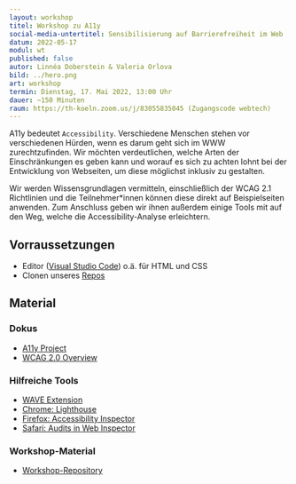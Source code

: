 ```yaml
---
layout: workshop
titel: Workshop zu A11y
social-media-untertitel: Sensibilisierung auf Barrierefreiheit im Web
datum: 2022-05-17
modul: wt
published: false
autor: Linnéa Doberstein & Valeria Orlova
bild: ../hero.png
art: workshop
termin: Dienstag, 17. Mai 2022, 13:00 Uhr
dauer: ~150 Minuten
raum: https://th-koeln.zoom.us/j/83055835045 (Zugangscode webtech) 
---
```


A11y bedeutet ``Accessibility``. Verschiedene Menschen stehen vor verschiedenen Hürden, wenn es darum geht sich im WWW zurechtzufinden.
Wir möchten verdeutlichen, welche Arten der Einschränkungen es geben kann und worauf es sich zu achten lohnt bei der Entwicklung von Webseiten, um diese möglichst inklusiv zu gestalten.

Wir werden Wissensgrundlagen vermitteln, einschließlich der WCAG 2.1 Richtlinien und die Teilnehmer*innen können diese direkt auf Beispielseiten anwenden.
Zum Anschluss geben wir ihnen außerdem einige Tools mit auf den Weg, welche die Accessibility-Analyse erleichtern.

## Vorraussetzungen

- Editor ([Visual Studio Code](https://code.visualstudio.com/)) o.ä. für HTML und CSS
- Clonen unseres [Repos](https://github.com/Moosgloeckchen/wt-workshop-a11y)

## Material

### Dokus

- [A11y Project](https://www.a11yproject.com/)
- [WCAG 2.0 Overview](https://www.w3.org/WAI/standards-guidelines/wcag/)

### Hilfreiche Tools

- [WAVE Extension](https://www.w3.org/WAI/standards-guidelines/wcag/)
- [Chrome: Lighthouse](https://developers.google.com/web/tools/lighthouse)
- [Firefox: Accessibility Inspector](https://firefox-source-docs.mozilla.org/devtools-user/accessibility_inspector/)
- [Safari: Audits in Web Inspector](https://webkit.org/blog/8935/audits-in-web-inspector/)

### Workshop-Material

- [Workshop-Repository](https://github.com/Moosgloeckchen/wt-workshop-a11y)
